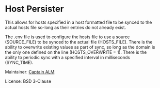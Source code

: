 # Host Persister

This allows for hosts specified in a host formatted file to be synced to the actual hosts file so-long as their entries do not already exist.

The .env file is used to configure the hosts file to use a source (SOURCE_FILE) to be synced to the actual file (HOSTS_FILE).
There is the ability to overwrite existing values as part of sync, so long as the domain is the only one defined on the line (HOSTS_OVERWRITE = 1).
There is the ability to periodic sync with a specified interval in milliseconds (SYNC_TIME).

Maintainer: 
[Captain ALM](https://code.mrmelon54.com/alfred)

License: 
BSD 3-Clause